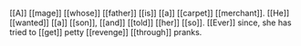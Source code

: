 [[A]] [[mage]] [[whose]] [[father]] [[is]] [[a]] [[carpet]] [[merchant]]. [[He]] [[wanted]] [[a]] [[son]], [[and]] [[told]] [[her]] [[so]]. [[Ever]] since, she has tried to [[get]] petty [[revenge]] [[through]] pranks.